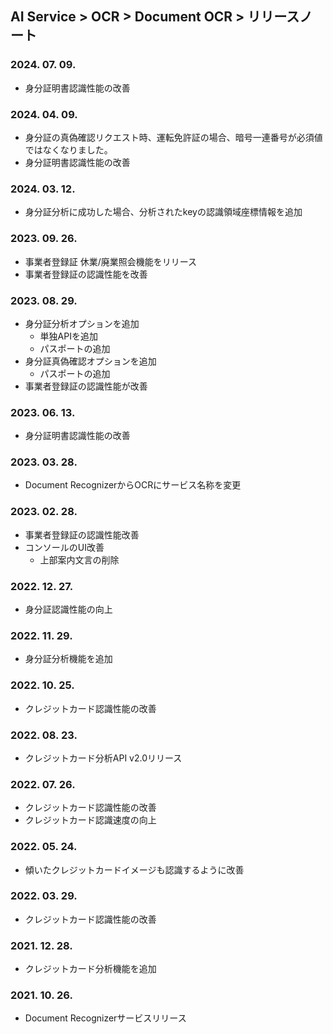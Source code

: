 ## AI Service > OCR > Document OCR > リリースノート

### 2024. 07. 09.
* 身分証明書認識性能の改善

### 2024. 04. 09.
* 身分証の真偽確認リクエスト時、運転免許証の場合、暗号一連番号が必須値ではなくなりました。
* 身分証明書認識性能の改善

### 2024. 03. 12.
* 身分証分析に成功した場合、分析されたkeyの認識領域座標情報を追加

### 2023. 09. 26.
* 事業者登録証 休業/廃業照会機能をリリース
* 事業者登録証の認識性能を改善

### 2023. 08. 29.
* 身分証分析オプションを追加
    * 単独APIを追加
    * パスポートの追加
* 身分証真偽確認オプションを追加
    * パスポートの追加
* 事業者登録証の認識性能が改善

### 2023. 06. 13.
* 身分証明書認識性能の改善

### 2023. 03. 28.
* Document RecognizerからOCRにサービス名称を変更

### 2023. 02. 28.
* 事業者登録証の認識性能改善
* コンソールのUI改善
    * 上部案内文言の削除

### 2022. 12. 27.
* 身分証認識性能の向上

### 2022. 11. 29.
* 身分証分析機能を追加

### 2022. 10. 25.
* クレジットカード認識性能の改善

### 2022. 08. 23.
* クレジットカード分析API v2.0リリース

### 2022. 07. 26.
* クレジットカード認識性能の改善
* クレジットカード認識速度の向上

### 2022. 05. 24.
* 傾いたクレジットカードイメージも認識するように改善

### 2022. 03. 29.
* クレジットカード認識性能の改善

### 2021. 12. 28.
* クレジットカード分析機能を追加

### 2021. 10. 26.
* Document Recognizerサービスリリース
